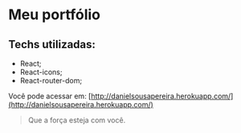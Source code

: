 # Meu portfólio

## Techs utilizadas:

- React;
- React-icons;
- React-router-dom;

Você pode acessar em: [http://danielsousapereira.herokuapp.com/](http://danielsousapereira.herokuapp.com/)

> Que a força esteja com você.
